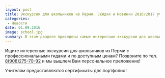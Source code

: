 ```yaml
---
layout: post
title: Экскурсии для школьников из Перми. Скидки и Новинки 2016/2017 учебного года
categories:
 - Новости
date: 01.09.2016
image: school.jpg
summary: В этом разделе приведены самые интересные экскурсии для школьников, новинки и бонусы для организаторов школьных групп от компании Туробоз
---
```

Ищите интересные экскурсии для школьников из Перми с профессиональными гидами и по доступным ценам? 
Позвоните по тел. [8(908)275-70-92](tel:89082757092) и мы вышлем Вам персональное преложение!

Учителям предоставляются сертификаты для портфолио!





